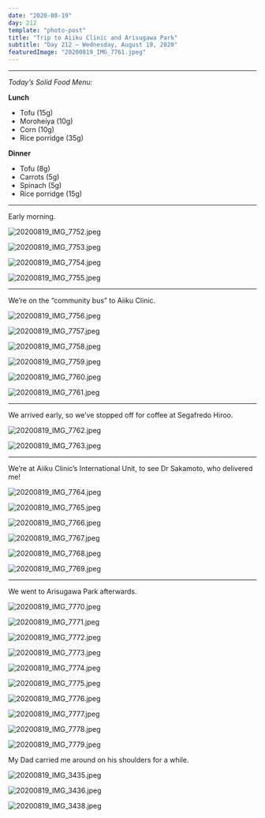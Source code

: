 ```yaml
---
date: "2020-08-19"
day: 212
template: "photo-post"
title: "Trip to Aiiku Clinic and Arisugawa Park"
subtitle: "Day 212 – Wednesday, August 19, 2020"
featuredImage: "20200819_IMG_7761.jpeg"
---
```


<hr />

_Today’s Solid Food Menu:_

**Lunch**

- Tofu (15g)
- Moroheiya (10g)
- Corn (10g)
- Rice porridge (35g)

**Dinner**

- Tofu (8g)
- Carrots (5g)
- Spinach (5g)
- Rice porridge (15g)

<hr />

Early morning.

![20200819_IMG_7752.jpeg](20200819_IMG_7752.jpeg)

![20200819_IMG_7753.jpeg](20200819_IMG_7753.jpeg)

![20200819_IMG_7754.jpeg](20200819_IMG_7754.jpeg)

![20200819_IMG_7755.jpeg](20200819_IMG_7755.jpeg)

<hr />

We’re on the “community bus” to Aiiku Clinic.

![20200819_IMG_7756.jpeg](20200819_IMG_7756.jpeg)

![20200819_IMG_7757.jpeg](20200819_IMG_7757.jpeg)

![20200819_IMG_7758.jpeg](20200819_IMG_7758.jpeg)

![20200819_IMG_7759.jpeg](20200819_IMG_7759.jpeg)

![20200819_IMG_7760.jpeg](20200819_IMG_7760.jpeg)

![20200819_IMG_7761.jpeg](20200819_IMG_7761.jpeg)

<hr />

We arrived early, so we’ve stopped off for coffee at Segafredo Hiroo.

![20200819_IMG_7762.jpeg](20200819_IMG_7762.jpeg)

![20200819_IMG_7763.jpeg](20200819_IMG_7763.jpeg)

<hr />

We’re at Aiiku Clinic’s International Unit, to see Dr Sakamoto, who delivered me!

![20200819_IMG_7764.jpeg](20200819_IMG_7764.jpeg)

![20200819_IMG_7765.jpeg](20200819_IMG_7765.jpeg)

![20200819_IMG_7766.jpeg](20200819_IMG_7766.jpeg)

![20200819_IMG_7767.jpeg](20200819_IMG_7767.jpeg)

![20200819_IMG_7768.jpeg](20200819_IMG_7768.jpeg)

![20200819_IMG_7769.jpeg](20200819_IMG_7769.jpeg)

<hr />

We went to Arisugawa Park afterwards.

![20200819_IMG_7770.jpeg](20200819_IMG_7770.jpeg)

![20200819_IMG_7771.jpeg](20200819_IMG_7771.jpeg)

![20200819_IMG_7772.jpeg](20200819_IMG_7772.jpeg)

![20200819_IMG_7773.jpeg](20200819_IMG_7773.jpeg)

![20200819_IMG_7774.jpeg](20200819_IMG_7774.jpeg)

![20200819_IMG_7775.jpeg](20200819_IMG_7775.jpeg)

![20200819_IMG_7776.jpeg](20200819_IMG_7776.jpeg)

![20200819_IMG_7777.jpeg](20200819_IMG_7777.jpeg)

![20200819_IMG_7778.jpeg](20200819_IMG_7778.jpeg)

![20200819_IMG_7779.jpeg](20200819_IMG_7779.jpeg)

My Dad carried me around on his shoulders for a while.

![20200819_IMG_3435.jpeg](20200819_IMG_3435.jpeg)

![20200819_IMG_3436.jpeg](20200819_IMG_3436.jpeg)

![20200819_IMG_3438.jpeg](20200819_IMG_3438.jpeg)
